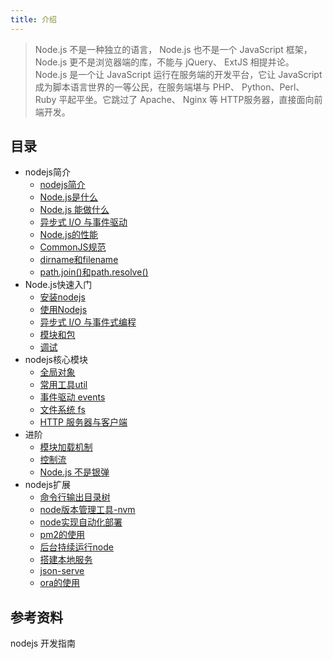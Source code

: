 ```yaml
---
title: 介绍
---
```


> Node.js 不是一种独立的语言， Node.js 也不是一个 JavaScript 框架，Node.js 更不是浏览器端的库，不能与 jQuery、 ExtJS 相提并论。 Node.js 是一个让 JavaScript 运行在服务端的开发平台，它让 JavaScript 成为脚本语言世界的一等公民，在服务端堪与 PHP、 Python、Perl、 Ruby 平起平坐。它跳过了 Apache、 Nginx 等 HTTP服务器，直接面向前端开发。

## 目录

- nodejs简介
  - [nodejs简介](./05_ES6.md)
  - [Node.js是什么](./75_Node.js是什么.md)
  - [Node.js 能做什么](./80_Node.js能做什么.md)
  - [异步式 I/O 与事件驱动](./85_异步式与事件驱动.md)
  - [Node.js的性能](./90_Node.js的性能.md)
  - [CommonJS规范](./95_CommonJS规范.md)
  - [dirname和filename](140_dirname和filename.md)
  - [path.join()和path.resolve()](145_path.join()和path.resolve().md)
- Node.js快速入门
  - [安装nodejs](./135_安装nodejs.md)
  - [使用Nodejs](./100_使用nodejs.md)
  - [异步式 I/O 与事件式编程](./105_异步式与事件式编程.md)
  - [ 模块和包](./110_模块和包.md)
  - [调试](./115_调试.md)
- nodejs核心模块
  - [全局对象](./50_全局对象.md)
  - [常用工具util](./55_常用工具util.md)
  - [事件驱动 events](./60_事件驱动events.md)
  - [文件系统 fs](./65_文件系统fs.md)
  - [HTTP 服务器与客户端](./70_HTTP服务器与客户端.md)
- 进阶
  - [模块加载机制](./120_模块加载机制.md)
  - [控制流](./125_控制流.md)
  - [Node.js 不是银弹](./130_Node.js不是银弹.md)
- nodejs扩展
  - [命令行输出目录树](./10_命令行输出目录树.md)
  - [node版本管理工具-nvm](./15_node版本管理工具-nvm.md)
  - [node实现自动化部署](./20_node实现自动化部署.md)
  - [pm2的使用](./25_pm2的使用.md)
  - [后台持续运行node](./30_后台持续运行node.md)
  - [搭建本地服务](./35_搭建本地服务.md)
  - [json-serve](./40_json-serve.md)
  - [ora的使用](./45_ora的使用.md)

## 参考资料  

nodejs 开发指南



